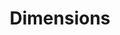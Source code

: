 ---
layout: default
bigquery: https://console.cloud.google.com/bigquery?p=covid-19-dimensions-ai&page=table&d=data&t=publications
contributors: Digital Science, https://www.digital-science.com/
cost: Free for personal, non-commercial use.
description: Dimensions contains more than 100 million publications, ranging from
  articles published in scholarly journals, books and book chapters, to preprints
  and conference proceedings. All publications are contextualized with linked data
  sets, funding, publications, patents, clinical trials, and policy documents. You
  can also view associated categories, funders, institutions, and researcher profiles.
documentation: https://docs.dimensions.ai/bigquery/index.html
last_edit: Mon, 04 Apr 2022 19:04:00 GMT
location: https://www.dimensions.ai/products/free/
maintained_by: Digital Science, https://www.digital-science.com/
schema_fields: '[''authors'', ''acknowledgements'', ''funding_gbp'', ''funding_currency'',
  ''research_org_countries'', ''original_assignee_orgs'', ''relationships'', ''book_title'',
  ''date'', ''year'', ''funding_cny'', ''associated_publication_id'', ''funder_org_acronyms'',
  ''category_sdg'', ''ipcr'', ''investigators'', ''repository_url'', ''funder_org'',
  ''date_print'', ''family_id'', ''mesh_headings'', ''family_members_ids'', ''funding_nzd'',
  ''acronym'', ''registry'', ''associated_grant_ids'', ''funding_jpy'', ''repository_name'',
  ''expiration_date'', ''publication_year'', ''original_assignee'', ''aliases'', ''funder_countries'',
  ''mesh_terms'', ''type'', ''date_online'', ''researcher_ids'', ''links'', ''funding_usd'',
  ''category_hra'', ''open_access_categories_v2'', ''acronyms'', ''assignee_countries'',
  ''doi'', ''subtitles'', ''description'', ''established'', ''date_modified'', ''funding_details'',
  ''source_id'', ''issue'', ''open_access_categories'', ''brief_title'', ''title'',
  ''name'', ''original_title'', ''labels'', ''filing_year'', ''granted_year'', ''priority_date'',
  ''gender'', ''volume'', ''editors'', ''embargo_date'', ''status'', ''filing_date'',
  ''inventor_names'', ''legal_events'', ''research_org_country_names'', ''license'',
  ''kind'', ''research_org_state_codes'', ''funding_eur'', ''funder_org_cities'',
  ''funder_org_countries'', ''granted_date'', ''pages'', ''categories'', ''date_imported_gbq'',
  ''supporting_grant_ids'', ''category_hrcs_hc'', ''application_number'', ''repository_id'',
  ''legal_status'', ''research_org_city_names'', ''publication_ids'', ''date_inserted'',
  ''reference_ids'', ''current_assignee_countries'', ''conditions'', ''category_uoa'',
  ''expiration_year'', ''date_normal'', ''altmetrics'', ''language'', ''start_date'',
  ''assignee_orgs'', ''research_org_state_names'', ''isbn'', ''foa_number'', ''category_icrp_ct'',
  ''id'', ''interventions'', ''eisbn'', ''types'', ''funding_aud'', ''end_year'',
  ''end_date'', ''pmcid'', ''parent_id'', ''category_icrp_cso'', ''current_assignee_orgs'',
  ''original_assignee_countries'', ''research_org_cities'', ''journal'', ''category_rcdc'',
  ''phase'', ''funding_cad'', ''linkout'', ''funder_orgs'', ''organisation_details'',
  ''resulting_publication_ids'', ''arxiv_id'', ''current_assignee'', ''external_ids'',
  ''family_count'', ''journal_lists'', ''category_hrcs_rac'', ''filing_status'', ''patent_ids'',
  ''citations'', ''active_years'', ''email_address'', ''resulting_publication_doi'',
  ''abstract'', ''proceedings_title'', ''pmid'', ''metrics'', ''concepts'', ''category_for'',
  ''jurisdiction'', ''associated_publication_arxiv_id'', ''publication_date'', ''citations_count'',
  ''original_abstract'', ''created_date'', ''category_bra'', ''associated_publication_pmid'',
  ''wikipedia_url'', ''start_year'', ''publisher'', ''cited_by_ids'', ''funding_chf'',
  ''clinical_trial_ids'', ''grant_number'', ''research_orgs'', ''conference'', ''funder_org_state_codes'',
  ''cpc'', ''funding_amount'', ''address'', ''priority_year'', ''citation_string'',
  ''book_series_title'', ''associated_publication_doi'']'
shortname: dimensions
tags:
- scholarly literature
- patents
- funding
- clinical trials
- academic profiles
terms_of_use: 'Use of both the Dimensions COVID-19 dataset and full Dimensions dataset
  are subject to the Dimensions Terms of use: https://www.dimensions.ai/policies-terms-legal '
title: Dimensions
uuid: dcff88bd-fe6b-4fdb-8159-809bf9d7bc1c
---